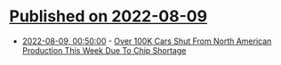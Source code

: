 # [Published on 2022-08-09](index.md)

* [2022-08-09, 00:50:00](https://tech.slashdot.org/story/22/08/08/2130204/over-100k-cars-shut-from-north-american-production-this-week-due-to-chip-shortage?utm_source=rss1.0mainlinkanon&utm_medium=feed) - [Over 100K Cars Shut From North American Production This Week Due To Chip Shortage](https://tech.slashdot.org/story/22/08/08/2130204/over-100k-cars-shut-from-north-american-production-this-week-due-to-chip-shortage?utm_source=rss1.0mainlinkanon&utm_medium=feed)
